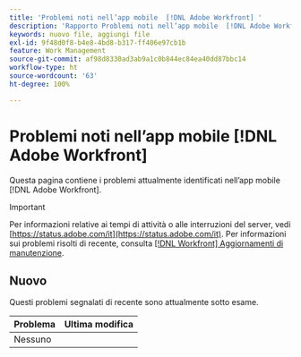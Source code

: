 ```yaml
---
title: 'Problemi noti nell’app mobile  [!DNL Adobe Workfront] '
description: 'Rapporto Problemi noti nell’app mobile  [!DNL Adobe Workfront] '
keywords: nuovo file, aggiungi file
exl-id: 9f48d0f8-b4e8-4bd8-b317-ff406e97cb1b
feature: Work Management
source-git-commit: af98d8330ad3ab9a1c0b844ec84ea40dd87bbc14
workflow-type: ht
source-wordcount: '63'
ht-degree: 100%

---
```


# Problemi noti nell’app mobile [!DNL Adobe Workfront]

Questa pagina contiene i problemi attualmente identificati nell’app mobile [!DNL Adobe Workfront].

>[!IMPORTANT]
>
>Per informazioni relative ai tempi di attività o alle interruzioni del server, vedi [https://status.adobe.com/it](https://status.adobe.com/it). Per informazioni sui problemi risolti di recente, consulta [[!DNL Workfront] Aggiornamenti di manutenzione](../maintenance/current-updates.md).

<!--**There are currently no known issues for [!DNL Workfront Mobile]**-->

## Nuovo

Questi problemi segnalati di recente sono attualmente sotto esame.

| **Problema** | **Ultima modifica** |
| -----------------------------------------------------------------| ----------------- |
| Nessuno |  |

<!--
## Current Issues

|Issue  |Last Modified   | 
|---|---|
|Issue text  | YYYY/MM/DD  | 
-->